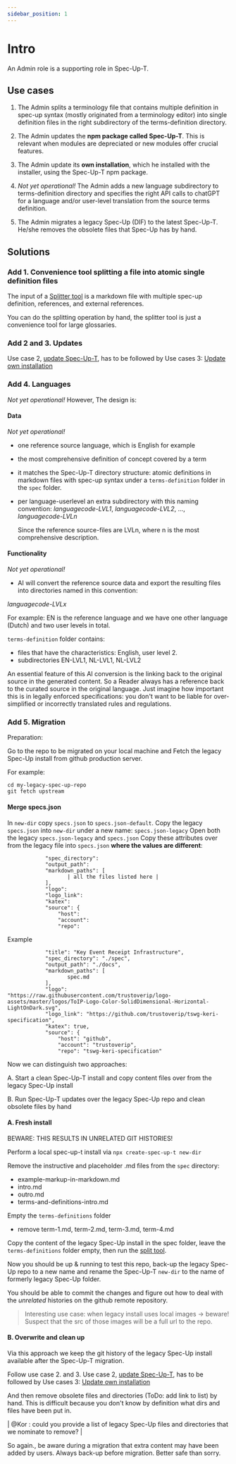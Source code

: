 ```yaml
---
sidebar_position: 1
---
```


# Intro

An Admin role is a supporting role in Spec-Up-T. 

## Use cases

1. The Admin splits a terminology file that contains multiple definition in spec-up syntax (mostly originated from a terminology editor) into single definition files in the right subdirectory of the terms-definition directory.

2. The Admin updates the **npm package called Spec-Up-T**. This is relevant when modules are depreciated or new modules offer crucial features.

3. The Admin update its **own installation**, which he installed with the installer, using the Spec-Up-T npm package.

4. _Not yet operational!_ The Admin adds a new language subdirectory to terms-definition directory and specifies the right API calls to chatGPT for a language and/or user-level translation from the source terms definition.

5. The Admin migrates a legacy Spec-Up (DIF) to the latest Spec-Up-T. He/she removes the obsolete files that Spec-Up has by hand.

## Solutions

### Add 1. Convenience tool splitting a file into atomic single definition files
The input of a [Splitter tool](../../advanced-features/splitter.md) is a markdown file with multiple spec-up definition, references, and external references. 

You can do the splitting operation by hand, the splitter tool is just a convenience tool for large glossaries.

### Add 2 and 3. Updates
Use case 2, [update Spec-Up-T](../../administrative-and-maintenance-tasks/updating.md#updating-the-npm-package-called-spec-up-t), has to be followed by Use cases 3: [Update own installation](../../administrative-and-maintenance-tasks/updating.md#updating-your-installation)

### Add 4. Languages
_Not yet operational!_ However, The design is:

#### Data
_Not yet operational!_ 
- one reference source language, which is English for example
- the most comprehensive definition of concept covered by a term
- it matches the Spec-Up-T directory structure: atomic definitions in markdown files with spec-up syntax under a `terms-definition` folder in the `spec` folder.
- per language-userlevel an extra subdirectory with this naming convention:
   _languagecode-LVL1_, _languagecode-LVL2_, ..., _languagecode-LVLn_

   Since the reference source-files are LVLn, where n is the most comprehensive description.

#### Functionality
_Not yet operational!_ 
 - AI will convert the reference source data and export the resulting files into directories named in this convention:

  _languagecode-LVLx_

For example:
EN is the reference language and we have one other language (Dutch) and two user levels in total.

`terms-definition` folder contains:

- files that have the characteristics: English, user level 2.
- subdirectories EN-LVL1, NL-LVL1, NL-LVL2

An essential feature of this AI conversion is the linking back to the original source in the generated content. So a Reader always has a reference back to the curated source in the original language. Just imagine how important this is in legally enforced specifications: you don't want to be liable for over-simplified or incorrectly translated rules and regulations.
### Add 5. Migration

Preparation:

Go to the repo to be migrated on your local machine and Fetch the legacy Spec-Up install from github production server.

For example:

```
cd my-legacy-spec-up-repo
git fetch upstream
```

#### Merge specs.json

In `new-dir` copy `specs.json` to `specs.json-default`. 
Copy the legacy  `specs.json` into `new-dir` under a new name: `specs.json-legacy`
Open both the legacy `specs.json-legacy` and `specs.json` Copy these attributes over from the legacy file into `specs.json` **where the values are different**:

```          "title": 
            "spec_directory":
            "output_path": 
            "markdown_paths": [
                   | all the files listed here |
            ],
            "logo": 
            "logo_link": 
            "katex": 
            "source": {
                "host": 
                "account": 
                "repo": 
```

Example
```
            "title": "Key Event Receipt Infrastructure",
            "spec_directory": "./spec",
            "output_path": "./docs",
            "markdown_paths": [
                   spec.md
            ],
            "logo": "https://raw.githubusercontent.com/trustoverip/logo-assets/master/logos/ToIP-Logo-Color-SolidDimensional-Horizontal-LightOnDark.svg",
            "logo_link": "https://github.com/trustoverip/tswg-keri-specification",
            "katex": true,
            "source": {
                "host": "github",
                "account": "trustoverip",
                "repo": "tswg-keri-specification"
```

Now we can distinguish two approaches:

A. Start a clean Spec-Up-T install and copy content files over from the legacy Spec-Up install

B. Run Spec-Up-T updates over the legacy Spec-Up repo and clean obsolete files by hand

#### A. Fresh install

BEWARE: THIS RESULTS IN UNRELATED GIT HISTORIES!

Perform a local spec-up-t install via `npx create-spec-up-t new-dir`

Remove the instructive and placeholder .md files from the `spec` directory:
 - example-markup-in-markdown.md
 - intro.md
 - outro.md
 - terms-and-definitions-intro.md

Empty the `terms-definitions` folder
- remove term-1.md, term-2.md, term-3.md, term-4.md 



Copy the content of the legacy Spec-Up install in the spec folder, leave the `terms-definitions` folder empty, then run the [split tool](https://trustoverip.github.io/spec-up-t-website/docs/various-roles/admins-guide/tools#splitter-tool).

Now you should be up & running to test this repo, back-up the legacy Spec-Up repo to a new name and rename the Spec-Up-T `new-dir` to the name of formerly legacy Spec-Up folder.

You should be able to commit the changes and figure out how to deal with the *unrelated* histories on the github remote repository.

> Interesting use case: when legacy install uses local images -> beware!
> Suspect that the src of those images will be a full url to the repo.

#### B. Overwrite and clean up

Via this approach we keep the git history of the legacy Spec-Up install available after the Spec-Up-T migration.

Follow use case 2. and 3. Use case 2, [update Spec-Up-T](../../administrative-and-maintenance-tasks/updating.md#updating-the-npm-package-called-spec-up-t), has to be followed by Use cases 3: [Update own installation](../../administrative-and-maintenance-tasks/updating.md#updating-your-installation)

And then remove obsolete files and directories (ToDo: add link to list) by hand. This is difficult because you don't know by definition what dirs and files have been put in.

| @Kor : could you provide a list of legacy Spec-Up files and directories that we nominate to remove? |

So again., be aware during a migration that extra content may have been added by users. Always back-up before migration. Better safe than sorry.

